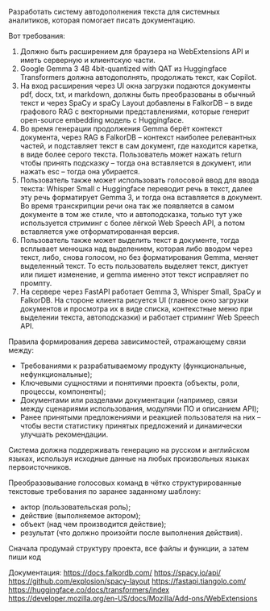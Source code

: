 Разработать систему автодополнения текста для системных аналитиков, которая помогает писать документацию.

Вот требования:
1. Должно быть расширением для браузера на WebExtensions API и иметь серверную и клиентскую части.
2. Google Gemma 3 4B 4bit-quantized with QAT из Huggingface Transformers должна автодополнять, продолжать текст, как Copilot.
3. На вход расширения через UI окна загрузки подаются документы pdf, docx, txt, и markdown, должны быть преобразованы в обычный текст и через SpaCy и spaCy Layout добавлены в FalkorDB – в виде графового RAG с векторными представлениями, которые генерит open-source embedding модель с Huggingface.
4. Во время генерации продолжения Gemma берёт контекст документа, через RAG в FalkorDB – контекст наиболее релевантных частей, и подставляет текст в сам документ, где находится каретка, в виде более серого текста. Пользователь может нажать return чтобы принять подсказку – тогда она вставляется в документ, или нажать esc – тогда она убирается.
5. Пользователь также может использовать голосовой ввод для ввода текста: Whisper Small с Huggingface переводит речь в текст, далее эту речь форматирует Gemma 3, и тогда она вставляется в документ. Во время транскрипции речи она так же появляется в самом документе в том же стиле, что и автоподсказка, только тут уже используется стриминг с более лёгкой Web Speech API, а потом вставляется уже отформатированная версия.
6. Пользователь также может выделить текст в документе, тогда всплывает менюшка над выделением, которая либо вводом через текст, либо, снова голосом, но без форматирования Gemma, меняет выделенный текст. То есть пользователь выделяет текст, диктует или пишет изменение, и gemma именно этот текст исправляет по промпту.
7. На сервере через FastAPI работает Gemma 3, Whisper Small, SpaCy и FalkorDB. На стороне клиента рисуется UI (главное окно загрузки документов и просмотра их в виде списка, контекстные меню при выделении текста, автоподсказки) и работает стриминг Web Speech API.

Правила формирования дерева зависимостей, отражающему связи между:
* Требованиями к разрабатываемому продукту (функциональные, нефункциональные);
* Ключевыми сущностями и понятиями проекта (объекты, роли, процессы, компоненты);
* Документами или разделами документации (например, связи между сценариями использования, модулями ПО и описанием API);
* Ранее принятыми предложениями и реакцией пользователя на них – чтобы вести статистику принятых предложений и динамически улучшать рекомендации.

Система должна поддерживать генерацию на русском и английском языках, используя исходные данные на любых произвольных языках первоисточников. 

Преобразовывание голосовых команд в чётко структурированные текстовые требования по заранее заданному шаблону:
* актор (пользовательская роль);
* действие (выполняемое актором);
* объект (над чем производится действие);
* результат (что должно произойти после выполнения действия).

Сначала продумай структуру проекта, все файлы и функции, а затем пиши код

Документация:
https://docs.falkordb.com/
https://spacy.io/api/
https://github.com/explosion/spacy-layout
https://fastapi.tiangolo.com/
https://huggingface.co/docs/transformers/index
https://developer.mozilla.org/en-US/docs/Mozilla/Add-ons/WebExtensions